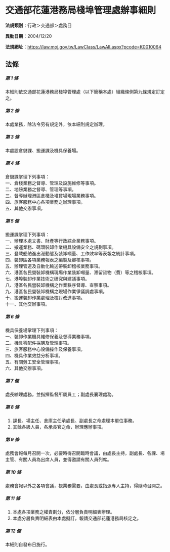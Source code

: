 # 交通部花蓮港務局棧埠管理處辦事細則

**法規類別**：行政＞交通部＞處務目

**異動日期**：2004/12/20  

**法規網址**：https://law.moj.gov.tw/LawClass/LawAll.aspx?pcode=K0010064





## 法條
##### 第 1 條
本細則依交通部花蓮港務局棧埠管理處（以下簡稱本處）組織條例第九條規定訂定之。

##### 第 2 條
本處業務，除法令另有規定外，依本細則規定辦理。

##### 第 3 條
本處設倉儲課、搬運課及機具保養場。

##### 第 4 條
倉儲課掌理下列事項：  
一、倉棧業務之督導、管理及設施維修等事項。  
二、地磅業務之督導、管理等事項。  
三、督導辦理港區倉棧及堆貸場現場業務事項。  
四、旅客服務中心各項業務之辦理事項。  
五、其他交辦事項。

##### 第 5 條
搬運課掌理下列事項：  
一、辦理本處文書、財產等行政綜合業務事項。  
二、搬運業務、碼頭裝卸作業機具設備安全之規劃事項。  
三、登載船舶進出港動態及裝卸噸量、工作效率等表報之統計事項。  
四、裝卸區各項業務報表之編製及審核事項。  
五、辦理管道及自動化輸送帶裝卸稽核業務事項。  
六、港區各民營裝卸機構現場作業裝卸噸量、滯留貨物（費）等之稽核事項。  
七、港埠裝卸作業技術之研究與建議事項。  
八、港區各民營裝卸機構之作業秩序督導、查察事項。  
九、港區各民營裝卸機構之現場作業爭議調處事項。  
十、搬運裝卸作業處理及檢討改進事項。  
十一、其他交辦事項。

##### 第 6 條
機具保養場掌理下列事項：  
一、裝卸作業機具維修保養及督導業務事項。  
二、機具零配件採購及管理事項。  
三、旅客服務中心設備操作及保養事項。  
四、機具作業效益分析事項。  
五、有關勞工安全管理事項。  
六、其他交辦事項。

##### 第 7 條
處長綜理處務，並指揮監督所屬員工；副處長襄理處務。

##### 第 8 條
1. 課長、場主任、倉庫主任承處長、副處長之命處理本單位事務。
1. 其餘各級人員，各承長官之命，辦理應辦事項。

##### 第 9 條
處務會報每月召開一次，必要時得召開臨時會議，由處長主持，副處長、各課、場主管、有關人員為出席人員，並得邀請有關人員列席。

##### 第 10 條
處務會報以外之各項會議，視業務需要，由處長或指派專人主持，得隨時召開之。

##### 第 11 條
1. 本處各項業務之權責劃分，依分層負責明細表辦理。
1. 本處分層負責明細表由本處擬訂，報請交通部花蓮港務局核定之。

##### 第 12 條
本細則自發布日施行。



